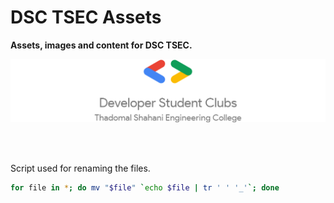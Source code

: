 # DSC TSEC Assets

**Assets, images and content for DSC TSEC.**

![](DSC_Thadomal_Shahani_Engineering_College_Light_Vertical-Logo.png)

</br>
</br>

Script used for renaming the files.

```bash
for file in *; do mv "$file" `echo $file | tr ' ' '_'`; done
```
